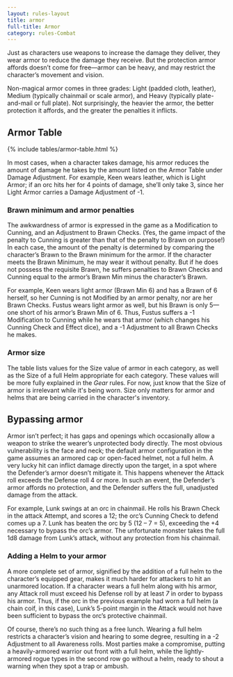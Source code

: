 ```yaml
---
layout: rules-layout
title: armor
full-title: Armor
category: rules-Combat
---
```


Just as characters use weapons to increase the damage they deliver, they wear armor to reduce the damage they receive. But the protection armor affords doesn’t come for free—armor can be heavy, and may restrict the character’s movement and vision.

Non-magical armor comes in three grades: Light (padded cloth, leather), Medium (typically chainmail or scale armor), and Heavy (typically plate-and-mail or full plate). Not surprisingly, the heavier the armor, the better protection it affords, and the greater the penalties it inflicts.

## Armor Table
{% include tables/armor-table.html %}

In most cases, when a character takes damage, his armor reduces the amount of damage he takes by the amount listed on the Armor Table under Damage Adjustment. For example, Keen wears leather, which is Light Armor; if an orc hits her for 4 points of damage, she’ll only take 3, since her Light Armor carries a Damage Adjustment of -1.

### Brawn minimum and armor penalties
The awkwardness of armor is expressed in the game as a Modification to Cunning, and an Adjustment to Brawn Checks. (Yes, the game impact of the penalty to Cunning is greater than that of the penalty to Brawn on purpose!) In each case, the amount of the penalty is determined by comparing the character’s Brawn to the Brawn minimum for the armor. If the character meets the Brawn Minimum, he may wear it without penalty. But if he does not possess the requisite Brawn, he suffers penalties to Brawn Checks and Cunning equal to the armor’s Brawn Min minus the character’s Brawn.

For example, Keen wears light armor (Brawn Min 6) and has a Brawn of 6 herself, so her Cunning is not Modified by an armor penalty, nor are her Brawn Checks. Fustus wears light armor as well, but his Brawn is only 5&mdash;one short of his armor’s Brawn Min of 6. Thus, Fustus suffers a -1 Modification to Cunning while he wears that armor (which changes his Cunning Check and Effect dice), and a -1 Adjustment to all Brawn Checks he makes.

### Armor size
The table lists values for the Size value of armor in each category, as well as the Size of a full Helm appropriate for each category. These values will be more fully explained in the _Gear_ rules. For now, just know that the Size of armor is irrelevant while it's being worn. Size only matters for armor and helms that are being carried in the character's inventory.

## Bypassing armor
Armor isn’t perfect; it has gaps and openings which occasionally allow a weapon to strike the wearer’s unprotected body directly. The most obvious vulnerability is the face and neck; the default armor configuration in the game assumes an armored cap or open-faced helmet, not a full helm. A very lucky hit can inflict damage directly upon the target, in a spot where the Defender’s armor doesn’t mitigate it. This happens whenever the Attack roll exceeds the Defense roll 4 or more. In such an event, the Defender’s armor affords no protection, and the Defender suffers the full, unadjusted damage from the attack.

For example, Lunk swings at an orc in chainmail. He rolls his Brawn Check in the attack Attempt, and scores a 12; the orc’s Cunning Check to defend comes up a 7. Lunk has beaten the orc by 5 (12 – 7 = 5), exceeding the +4 necessary to bypass the orc’s armor. The unfortunate monster takes the full 1d8 damage from Lunk’s attack, without any protection from his chainmail.

### Adding a Helm to your armor
A more complete set of armor, signified by the addition of a full helm to the character’s equipped gear, makes it much harder for attackers to hit an unarmored location. If a character wears a full helm along with his armor, any Attack roll must exceed his Defense roll by at least _7_ in order to bypass his armor. Thus, if the orc in the previous example had worn a full helm (a chain coif, in this case), Lunk’s 5-point margin in the Attack would not have been sufficient to bypass the orc’s protective chainmail.

Of course, there’s no such thing as a free lunch. Wearing a full helm restricts a character’s vision and hearing to some degree, resulting in a -2 Adjustment to all Awareness rolls. Most parties make a compromise, putting a heavily-armored warrior out front with a full helm, while the lightly-armored rogue types in the second row go without a helm, ready to shout a warning when they spot a trap or ambush.
